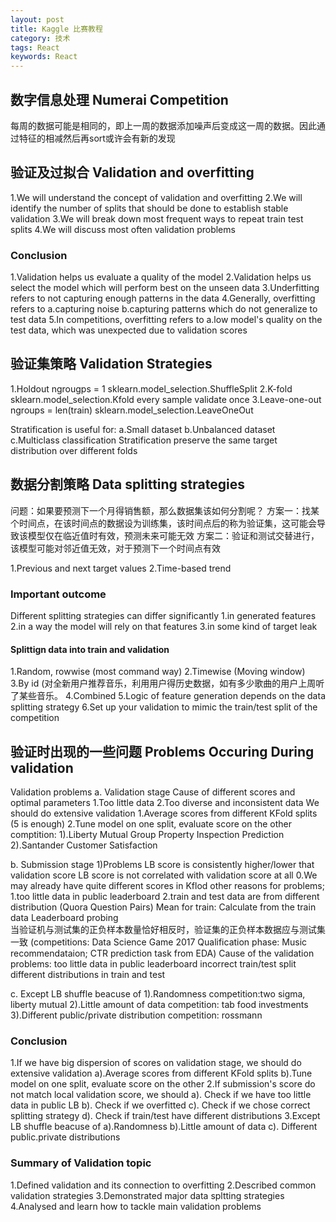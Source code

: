```yaml
---
layout: post
title: Kaggle 比赛教程
category: 技术
tags: React
keywords: React
---
```


## 数字信息处理 Numerai Competition
每周的数据可能是相同的，即上一周的数据添加噪声后变成这一周的数据。因此通过特征的相减然后再sort或许会有新的发现

## 验证及过拟合 Validation and overfitting

1.We will understand the concept of validation and overfitting
2.We will identify the number of splits that should be done to establish stable validation
3.We will break down most frequent ways to repeat train test splits
4.We will discuss most often validation problems

### Conclusion
1.Validation helps us evaluate a quality of the model
2.Validation helps us select the model which will perform best on the unseen data
3.Underfitting refers to not capturing enough patterns in the data
4.Generally, overfitting refers to 
  a.capturing noise
  b.capturing patterns which do not generalize to test data
5.In competitions, overfitting refers to 
  a.low model's quality on the test data, which was unexpected due to validation scores
   
## 验证集策略 Validation Strategies
1.Holdout
ngrougps = 1
sklearn.model_selection.ShuffleSplit
2.K-fold  
sklearn.model_selection.Kfold   every sample validate once
3.Leave-one-out
ngroups = len(train)
sklearn.model_selection.LeaveOneOut

Stratification is useful for:
a.Small dataset
b.Unbalanced dataset
c.Multiclass classification
Stratification preserve the same target distribution over different folds


## 数据分割策略 Data splitting strategies
问题：如果要预测下一个月得销售额，那么数据集该如何分割呢？
方案一：找某个时间点，在该时间点的数据设为训练集，该时间点后的称为验证集，这可能会导致该模型仅在临近值时有效，预测未来可能无效
方案二：验证和测试交替进行， 该模型可能对邻近值无效，对于预测下一个时间点有效

1.Previous and next target values
2.Time-based trend

### Important outcome
Different splitting strategies can differ significantly
1.in generated features
2.in a way the model will rely on that features
3.in some kind of target leak

#### Splittign data into train and validation
1.Random, rowwise (most command way)
2.Timewise   (Moving window)
3.By id  (对全新用户推荐音乐，利用用户得历史数据，如有多少歌曲的用户上周听了某些音乐。
4.Combined
5.Logic of feature generation depends on the data splitting strategy
6.Set up your validation to mimic the train/test split of the competition


## 验证时出现的一些问题 Problems Occuring During validation
Validation problems
a. Validation stage
Cause of different scores and optimal parameters
1.Too little data
2.Too diverse and inconsistent data
We should do extensive validation
1.Average scores from different KFold splits (5 is enough)
2.Tune model on one split, evaluate score on the other
comptition:
1).Liberty Mutual Group
Property Inspection Prediction
2).Santander Customer Satisfaction

b. Submission stage
1)Problems
LB score is consistently higher/lower that validation score
LB score is not correlated with validation score at all
0.We may already have quite different scores in Kflod other reasons for problems;
1.too little data in public leaderboard
2.train and test data are from different distribution (Quora Question Pairs)
	Mean for train: Calculate from the train data
	Leaderboard probing  
	当验证机与测试集的正负样本数量恰好相反时，验证集的正负样本数据应与测试集一致
	(competitions: Data Science Game 2017 Qualification phase: Music recommendataion; CTR prediction task from EDA)
Cause of the validation problems:
	too little data in public leaderboard
	incorrect train/test split
	different distributions in train and test

c. Except LB shuffle beacuse of 
1).Randomness 
competition:two sigma, liberty mutual
2).Little amount of data
competition: tab food investments
3).Different public/private distribution
competition: rossmann

### Conclusion
1.If we have big dispersion of scores on validation stage, we should do extensive validation
a).Average scores from different KFold splits
b).Tune model on one split, evaluate score on the other
2.If submission's score do not match local validation score, we should 
a). Check if we have too little data in public LB
b). Check if we overfitted 
c). Check if we chose correct splitting strategy
d). Check if train/test have different distributions
3.Except LB shuffle beacuse of
a).Randomness
b).Little amount of data
c). Different public.private distributions

### Summary of Validation topic
1.Defined validation and its connection to overfitting
2.Described common validation strategies
3.Demonstrated major data spltting strategies
4.Analysed and learn how to tackle main validation problems



















